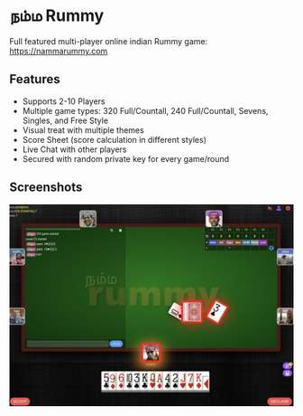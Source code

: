 # நம்ம Rummy 
Full featured multi-player online indian Rummy game: https://nammarummy.com 

## Features
- Supports 2-10 Players 
- Multiple game types: 320 Full/Countall, 240 Full/Countall, Sevens, Singles, and Free Style 
- Visual treat with multiple themes 
- Score Sheet (score calculation in different styles) 
- Live Chat with other players 
- Secured with random private key for every game/round

## Screenshots 
![Alt text](/image.png?raw=true "Sample page")

 
